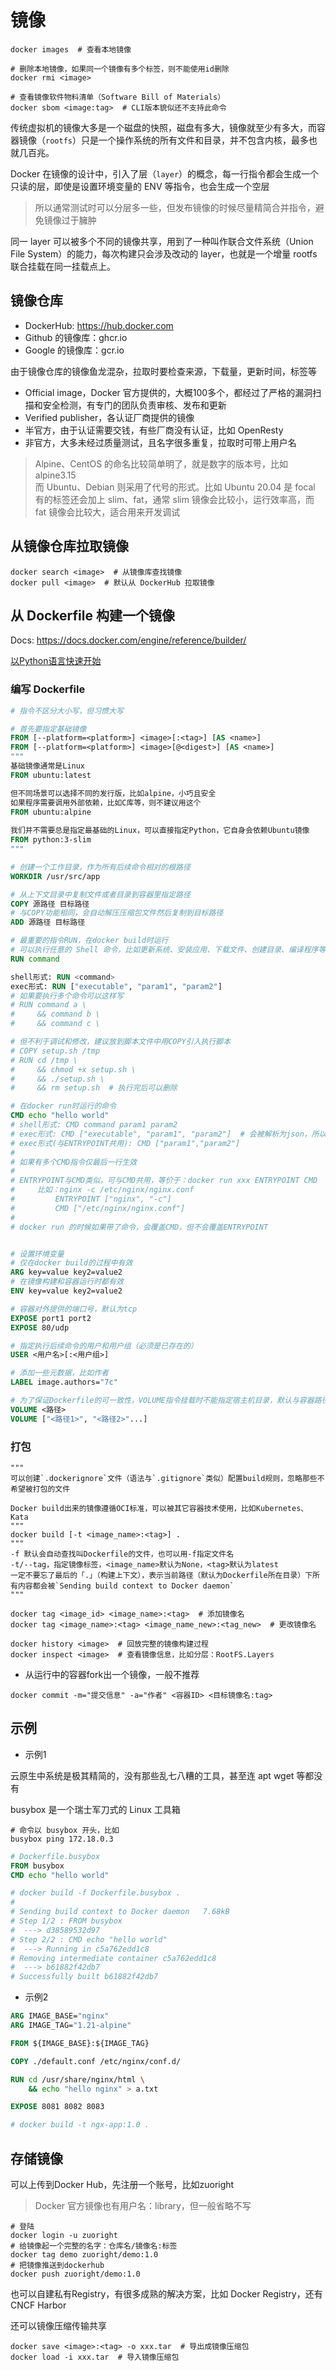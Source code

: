 # 镜像

```shell
docker images  # 查看本地镜像

# 删除本地镜像，如果同一个镜像有多个标签，则不能使用id删除
docker rmi <image>

# 查看镜像软件物料清单（Software Bill of Materials）
docker sbom <image:tag>  # CLI版本貌似还不支持此命令
```

传统虚拟机的镜像大多是一个磁盘的快照，磁盘有多大，镜像就至少有多大，而容器镜像（`rootfs`）只是一个操作系统的所有文件和目录，并不包含内核，最多也就几百兆。

Docker 在镜像的设计中，引入了层（`layer`）的概念，每一行指令都会生成一个只读的层，即使是设置环境变量的 ENV 等指令，也会生成一个空层

> 所以通常测试时可以分层多一些，但发布镜像的时候尽量精简合并指令，避免镜像过于臃肿

同一 layer 可以被多个不同的镜像共享，用到了一种叫作联合文件系统（Union File System）的能力，每次构建只会涉及改动的 layer，也就是一个增量 rootfs 联合挂载在同一挂载点上。

## 镜像仓库

- DockerHub: <https://hub.docker.com>
- Github 的镜像库：ghcr.io
- Google 的镜像库：gcr.io

由于镜像仓库的镜像鱼龙混杂，拉取时要检查来源，下载量，更新时间，标签等

- Official image，Docker 官方提供的，大概100多个，都经过了严格的漏洞扫描和安全检测，有专门的团队负责审核、发布和更新
- Verified publisher，各认证厂商提供的镜像
- 半官方，由于认证需要交钱，有些厂商没有认证，比如 OpenResty
- 非官方，大多未经过质量测试，且名字很多重复，拉取时可带上用户名

> Alpine、CentOS 的命名比较简单明了，就是数字的版本号，比如 alpine3.15  
> 而 Ubuntu、Debian 则采用了代号的形式。比如 Ubuntu 20.04 是 focal  
> 有的标签还会加上 slim、fat，通常 slim 镜像会比较小，运行效率高，而 fat 镜像会比较大，适合用来开发调试

## 从镜像仓库拉取镜像

```shell
docker search <image>  # 从镜像库查找镜像
docker pull <image>  # 默认从 DockerHub 拉取镜像
```

## 从 Dockerfile 构建一个镜像

Docs: <https://docs.docker.com/engine/reference/builder/>

[以Python语言快速开始](https://docs.docker.com/language/python/)

### 编写 Dockerfile

```dockerfile
# 指令不区分大小写，但习惯大写

# 首先要指定基础镜像
FROM [--platform=<platform>] <image>[:<tag>] [AS <name>]
FROM [--platform=<platform>] <image>[@<digest>] [AS <name>]
"""
基础镜像通常是Linux
FROM ubuntu:latest

但不同场景可以选择不同的发行版，比如alpine，小巧且安全
如果程序需要调用外部依赖，比如C库等，则不建议用这个
FROM ubuntu:alpine
    
我们并不需要总是指定最基础的Linux，可以直接指定Python，它自身会依赖Ubuntu镜像
FROM python:3-slim
"""

# 创建一个工作目录，作为所有后续命令相对的根路径
WORKDIR /usr/src/app

# 从上下文目录中复制文件或者目录到容器里指定路径
COPY 源路径 目标路径
# 与COPY功能相同，会自动解压压缩包文件然后复制到目标路径
ADD 源路径 目标路径

# 最重要的指令RUN，在docker build时运行
# 可以执行任意的 Shell 命令，比如更新系统、安装应用、下载文件、创建目录、编译程序等等
RUN command

shell形式: RUN <command>
exec形式: RUN ["executable", "param1", "param2"]
# 如果要执行多个命令可以这样写
# RUN command a \
#     && command b \
#     && command c \

# 但不利于调试和修改，建议放到脚本文件中用COPY引入执行脚本
# COPY setup.sh /tmp
# RUN cd /tmp \
#     && chmod +x setup.sh \
#     && ./setup.sh \
#     && rm setup.sh  # 执行完后可以删除

# 在docker run时运行的命令
CMD echo "hello world"
# shell形式: CMD command param1 param2
# exec形式: CMD ["executable", "param1", "param2"]  # 会被解析为json，所以必须用双引号
# exec形式(与ENTRYPOINT共用): CMD ["param1","param2"]
# 
# 如果有多个CMD指令仅最后一行生效
#
# ENTRYPOINT与CMD类似，可与CMD共用，等价于：docker run xxx ENTRYPOINT CMD
#     比如：nginx -c /etc/nginx/nginx.conf
#         ENTRYPOINT ["nginx", "-c"]
#         CMD ["/etc/nginx/nginx.conf"]
# 
# docker run 的时候如果带了命令，会覆盖CMD，但不会覆盖ENTRYPOINT


# 设置环境变量
# 仅在docker build的过程中有效
ARG key=value key2=value2
# 在镜像构建和容器运行时都有效
ENV key=value key2=value2

# 容器对外提供的端口号，默认为tcp
EXPOSE port1 port2
EXPOSE 80/udp

# 指定执行后续命令的用户和用户组（必须是已存在的）
USER <用户名>[:<用户组>]

# 添加一些元数据，比如作者
LABEL image.authors="7c"

# 为了保证Dockerfile的可一致性，VOLUME指令挂载时不能指定宿主机目录，默认与容器路径一致
VOLUME <路径>
VOLUME ["<路径1>", "<路径2>"...]
```

### 打包

```shell
"""
可以创建`.dockerignore`文件（语法与`.gitignore`类似）配置build规则，忽略那些不希望被打包的文件

Docker build出来的镜像遵循OCI标准，可以被其它容器技术使用，比如Kubernetes、Kata
"""
docker build [-t <image_name>:<tag>] .
"""
-f 默认会自动查找叫Dockerfile的文件，也可以用-f指定文件名
-t/--tag，指定镜像标签，<image_name>默认为None，<tag>默认为latest
一定不要忘了最后的「.」（构建上下文），表示当前路径（默认为Dockerfile所在目录）下所有内容都会被`Sending build context to Docker daemon`
"""

docker tag <image_id> <image_name>:<tag>  # 添加镜像名
docker tag <image_name>:<tag> <image_name_new>:<tag_new>  # 更改镜像名

docker history <image>  # 回放完整的镜像构建过程
docker inspect <image>  # 查看镜像信息，比如分层：RootFS.Layers
```

- 从运行中的容器fork出一个镜像，一般不推荐

```shell
docker commit -m="提交信息" -a="作者" <容器ID> <目标镜像名:tag>
```

## 示例

- 示例1

云原生中系统是极其精简的，没有那些乱七八糟的工具，甚至连 apt wget 等都没有

busybox 是一个瑞士军刀式的 Linux 工具箱

```shell
# 命令以 busybox 开头，比如
busybox ping 172.18.0.3
```

```dockerfile
# Dockerfile.busybox
FROM busybox
CMD echo "hello world"

# docker build -f Dockerfile.busybox .
# 
# Sending build context to Docker daemon   7.68kB
# Step 1/2 : FROM busybox
#  ---> d38589532d97
# Step 2/2 : CMD echo "hello world"
#  ---> Running in c5a762edd1c8
# Removing intermediate container c5a762edd1c8
#  ---> b61882f42db7
# Successfully built b61882f42db7
```

- 示例2

```dockerfile
ARG IMAGE_BASE="nginx"
ARG IMAGE_TAG="1.21-alpine"

FROM ${IMAGE_BASE}:${IMAGE_TAG}

COPY ./default.conf /etc/nginx/conf.d/

RUN cd /usr/share/nginx/html \
    && echo "hello nginx" > a.txt

EXPOSE 8081 8082 8083

# docker build -t ngx-app:1.0 .
```

## 存储镜像

可以上传到Docker Hub，先注册一个账号，比如zuoright

> Docker 官方镜像也有用户名：library，但一般省略不写

```shell
# 登陆
docker login -u zuoright
# 给镜像起一个完整的名字：仓库名/镜像名:标签
docker tag demo zuoright/demo:1.0
# 把镜像推送到dockerhub
docker push zuoright/demo:1.0
```

也可以自建私有Registry，有很多成熟的解决方案，比如 Docker Registry，还有 CNCF Harbor

还可以镜像压缩传输共享

```shell
docker save <image>:<tag> -o xxx.tar  # 导出成镜像压缩包
docker load -i xxx.tar  # 导入镜像压缩包
```
